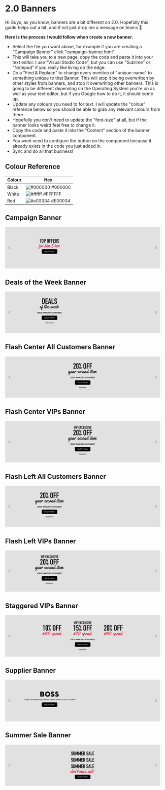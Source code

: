 # 2.0 Banners

Hi Guys, as you know, banners are a bit different on 2.0. Hopefully this guide helps out a bit, and if not just drop me a message on teams 🙂

**Here is the process I would follow when create a new banner.**

-   Select the file you want above, for example if you are creating a "Campaign Banner" click "campaign-banner.html".
-   This will take you to a new page, copy the code and paste it into your text editor. I use "Visual Studio Code", but you can use "Sublime" or "Notepad" if you really like living on the edge.
-   Do a "Find & Replace" to change every mention of "unique-name" to something unique to that Banner. This will stop it being overwritten by other styles from banners, and stop it overwriting other banners. This is going to be different depending on the Operating System you're on as well as your text editor, but if you Google how to do it, it should come up.
-   Update any colours you need to for text. I will update the "colour" reference below so you should be able to grab any relevant colours from there.
-   Hopefully you don't need to update the "font-size" at all, but if the banner looks weird feel free to change it.
-   Copy the code and paste it into the "Content" section of the banner component.
-   You wont need to configure the button on the component because it already exists in the code you just added in.
-   Sync and do all that business!

## Colour Reference

| Colour | Hex                                                              |
| ------ | ---------------------------------------------------------------- |
| Black  | ![#000000](https://via.placeholder.com/10/000000?text=+) #000000 |
| White  | ![#ffffff](https://via.placeholder.com/10/FFFFFF?text=+) #FFFFFF |
| Red    | ![#e00034](https://via.placeholder.com/10/E00034?text=+) #E00034 |

## Campaign Banner

![App Screenshot](/screenshots/Campaign.png)

## Deals of the Week Banner

![App Screenshot](/screenshots/DealsOfTheWeek.png)

## Flash Center All Customers Banner

![App Screenshot](/screenshots/FlashCenter.png)

## Flash Center VIPs Banner

![App Screenshot](/screenshots/VIPFlashCenter.png)

## Flash Left All Customers Banner

![App Screenshot](/screenshots/FlashLeft.png)

## Flash Left VIPs Banner

![App Screenshot](/screenshots/VIPFlashLeft.png)

## Staggered VIPs Banner

![App Screenshot](/screenshots/Staggered.png)

## Supplier Banner

![App Screenshot](/screenshots/Supplier.png)

## Summer Sale Banner

![App Screenshot](/screenshots/SummerSale.png)
